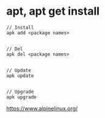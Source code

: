 # apt, apt get install

```
// Install
apk add <package names>


// Del
apk del <package names>


// Update
apk update


// Upgrade
apk upgrade
```


https://www.alpinelinux.org/


